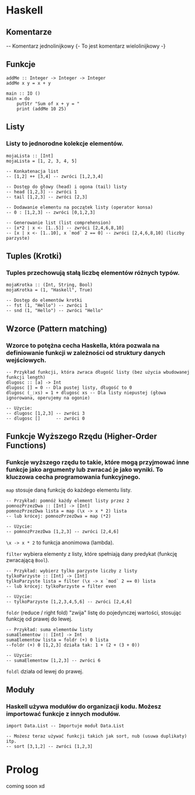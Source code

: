 # Haskell
## Komentarze
-- Komentarz jednolinijkowy
{-
    To jest
    komentarz
    wielolinijkowy
-}

## Funkcje
```
addMe :: Integer -> Integer -> Integer
addMe x y = x + y

main :: IO ()
main = do
    putStr "Sum of x + y = "
    print (addMe 10 25)
```

## Listy
### Listy to jednorodne kolekcje elementów.

```
mojaLista :: [Int]
mojaLista = [1, 2, 3, 4, 5]

-- Konkatenacja list
-- [1,2] ++ [3,4] -- zwróci [1,2,3,4]

-- Dostęp do głowy (head) i ogona (tail) listy
-- head [1,2,3] -- zwróci 1
-- tail [1,2,3] -- zwróci [2,3]

-- Dodawanie elementu na początek listy (operator konsa)
-- 0 : [1,2,3] -- zwróci [0,1,2,3]

-- Generowanie list (list comprehension)
-- [x*2 | x <- [1..5]] -- zwróci [2,4,6,8,10]
-- [x | x <- [1..10], x `mod` 2 == 0] -- zwróci [2,4,6,8,10] (liczby parzyste)
```

## Tuples (Krotki)
### Tuples przechowują stałą liczbę elementów różnych typów.
```
mojaKrotka :: (Int, String, Bool)
mojaKrotka = (1, "Haskell", True)

-- Dostęp do elementów krotki
-- fst (1, "Hello") -- zwróci 1
-- snd (1, "Hello") -- zwróci "Hello"
```

## Wzorce (Pattern matching)
### Wzorce to potężna cecha Haskella, która pozwala na definiowanie funkcji w zależności od struktury danych wejściowych.
```
-- Przykład funkcji, która zwraca długość listy (bez użycia wbudowanej funkcji length)
dlugosc :: [a] -> Int
dlugosc [] = 0 -- Dla pustej listy, długość to 0
dlugosc (_:xs) = 1 + dlugosc xs -- Dla listy niepustej (głowa ignorowana, operujemy na ogonie)

-- Użycie:
-- dlugosc [1,2,3] -- zwróci 3
-- dlugosc []      -- zwróci 0
```

## Funkcje Wyższego Rzędu (Higher-Order Functions)
### Funkcje wyższego rzędu to takie, które mogą przyjmować inne funkcje jako argumenty lub zwracać je jako wyniki. To kluczowa cecha programowania funkcyjnego.
`map` stosuje daną funkcję do każdego elementu listy.
```
-- Przykład: pomnóż każdy element listy przez 2
pomnozPrzezDwa :: [Int] -> [Int]
pomnozPrzezDwa lista = map (\x -> x * 2) lista
-- lub krócej: pomnozPrzezDwa = map (*2)

-- Użycie:
-- pomnozPrzezDwa [1,2,3] -- zwróci [2,4,6]
```
`\x -> x * 2` to funkcja anonimowa (lambda).

`filter` wybiera elementy z listy, które spełniają dany predykat (funkcję zwracającą `Bool`).
```
-- Przykład: wybierz tylko parzyste liczby z listy
tylkoParzyste :: [Int] -> [Int]
tylkoParzyste lista = filter (\x -> x `mod` 2 == 0) lista
-- lub krócej: tylkoParzyste = filter even

-- Użycie:
-- tylkoParzyste [1,2,3,4,5,6] -- zwróci [2,4,6]
```
`foldr` (reduce / right fold) "zwija" listę do pojedynczej wartości, stosując funkcję od prawej do lewej.
```
-- Przykład: suma elementów listy
sumaElementow :: [Int] -> Int
sumaElementow lista = foldr (+) 0 lista
--foldr (+) 0 [1,2,3] działa tak: 1 + (2 + (3 + 0))

-- Użycie:
-- sumaElementow [1,2,3] -- zwróci 6
```
`foldl` działa od lewej do prawej.

## Moduły
### Haskell używa modułów do organizacji kodu. Możesz importować funkcje z innych modułów.
```
import Data.List -- Importuje moduł Data.List

-- Możesz teraz używać funkcji takich jak sort, nub (usuwa duplikaty) itp.
-- sort [3,1,2] -- zwróci [1,2,3]
```

# Prolog
coming soon xd
